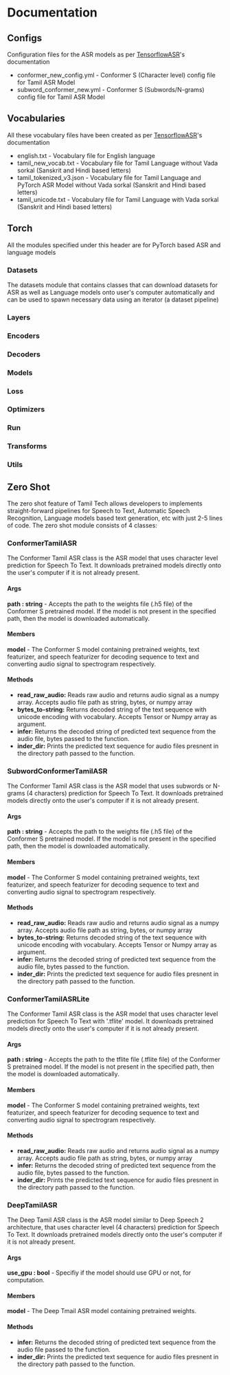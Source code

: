 # Documentation

## Configs

Configuration files for the ASR models as per [TensorflowASR](https://github.com/TensorSpeech/TensorFlowASR)'s documentation

* conformer_new_config.yml - Conformer S (Character level) config file for Tamil ASR Model
* subword_conformer_new.yml - Conformer S (Subwords/N-grams) config file for Tamil ASR Model

## Vocabularies

All these vocabulary files have been created as per [TensorflowASR](https://github.com/TensorSpeech/TensorFlowASR)'s documentation

* english.txt - Vocabulary file for English language
* tamil_new_vocab.txt - Vocabulary file for Tamil Language without Vada sorkal (Sanskrit and Hindi based letters)
* tamil_tokenized_v3.json - Vocabulary file for Tamil Language and PyTorch ASR Model without Vada sorkal (Sanskrit and Hindi based letters)
* tamil_unicode.txt - Vocabulary file for Tamil Language with Vada sorkal (Sanskrit and Hindi based letters)

## Torch

All the modules specified under this header are for PyTorch based ASR and language models

### Datasets

The datasets module that contains classes that can download datasets for ASR as well as Language models onto user's computer automatically and can be used to spawn necessary data using an iterator (a dataset pipeline)

### Layers

### Encoders

### Decoders

### Models

### Loss

### Optimizers

### Run

### Transforms

### Utils

## Zero Shot

The zero shot feature of Tamil Tech allows developers to implements straight-forward pipelines for Speech to Text, Automatic Speech Recognition, Language models based text generation, etc with just 2-5 lines of code. The zero shot module consists of 4 classes:

### ConformerTamilASR

The Conformer Tamil ASR class is the ASR model that uses character level prediction for Speech To Text. It downloads pretrained models directly onto the user's computer if it is not already present.

#### Args

**path : string** - Accepts the path to the weights file (.h5 file) of the Conformer S pretrained model. If the model is not present in the specified path, then the model is downloaded automatically.

#### Members

**model** - The Conformer S model containing pretrained weights, text featurizer, and speech featurizer for decoding sequence to text and converting audio signal to spectrogram respectively.

#### Methods

* **read_raw_audio:** Reads raw audio and returns audio signal as a numpy array. Accepts audio file path as string, bytes, or numpy array
* **bytes_to-string:** Returns decoded string of the text sequence with unicode encoding with vocabulary. Accepts Tensor or Numpy array as argument.
* **infer:** Returns the decoded string of predicted text sequence from the audio file, bytes passed to the function.
* **inder_dir:** Prints the predicted text sequence for audio files presnent in the directory path passed to the function.

### SubwordConformerTamilASR

The Conformer Tamil ASR class is the ASR model that uses subwords or N-grams (4 characters) prediction for Speech To Text. It downloads pretrained models directly onto the user's computer if it is not already present.

#### Args

**path : string** - Accepts the path to the weights file (.h5 file) of the Conformer S pretrained model. If the model is not present in the specified path, then the model is downloaded automatically.

#### Members

**model** - The Conformer S model containing pretrained weights, text featurizer, and speech featurizer for decoding sequence to text and converting audio signal to spectrogram respectively.

#### Methods

* **read_raw_audio:** Reads raw audio and returns audio signal as a numpy array. Accepts audio file path as string, bytes, or numpy array
* **bytes_to-string:** Returns decoded string of the text sequence with unicode encoding with vocabulary. Accepts Tensor or Numpy array as argument.
* **infer:** Returns the decoded string of predicted text sequence from the audio file, bytes passed to the function.
* **inder_dir:** Prints the predicted text sequence for audio files presnent in the directory path passed to the function.

### ConformerTamilASRLite

The Conformer Tamil ASR class is the ASR model that uses character level prediction for Speech To Text with '.tflite' model. It downloads pretrained models directly onto the user's computer if it is not already present.

#### Args

**path : string** - Accepts the path to the tflite file (.tflite file) of the Conformer S pretrained model. If the model is not present in the specified path, then the model is downloaded automatically.

#### Members

**model** - The Conformer S model containing pretrained weights, text featurizer, and speech featurizer for decoding sequence to text and converting audio signal to spectrogram respectively.

#### Methods

* **read_raw_audio:** Reads raw audio and returns audio signal as a numpy array. Accepts audio file path as string, bytes, or numpy array
* **infer:** Returns the decoded string of predicted text sequence from the audio file, bytes passed to the function.
* **inder_dir:** Prints the predicted text sequence for audio files presnent in the directory path passed to the function.

### DeepTamilASR

The Deep Tamil ASR class is the ASR model similar to Deep Speech 2 architecture, that uses character level (4 characters) prediction for Speech To Text. It downloads pretrained models directly onto the user's computer if it is not already present.

#### Args

**use_gpu : bool** - Specifiy if the model should use GPU or not, for computation.

#### Members

**model** - The Deep Tmail ASR model containing pretrained weights.

#### Methods

* **infer:** Returns the decoded string of predicted text sequence from the audio file passed to the function.
* **inder_dir:** Prints the predicted text sequence for audio files presnent in the directory path passed to the function.